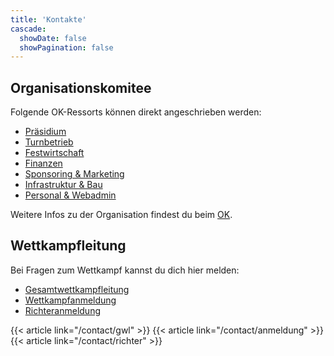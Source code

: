 ```yaml
---
title: 'Kontakte'
cascade:
  showDate: false
  showPagination: false
---
```


Organisationskomitee
--------------------

Folgende OK-Ressorts können direkt angeschrieben werden:

* [Präsidium](/contact/prasidium)
* [Turnbetrieb](/contact/turnbetrieb)
* [Festwirtschaft](/contact/festwirtschaft)
* [Finanzen](/contact/finanzen)
* [Sponsoring & Marketing](/contact/marketing)
* [Infrastruktur & Bau](/contact/infrastruktur)
* [Personal & Webadmin](/contact/personal)

Weitere Infos zu der Organisation findest du beim [OK](/organisation/ok).


Wettkampfleitung
----------------

Bei Fragen zum Wettkampf kannst du dich hier melden:

* [Gesamtwettkampfleitung](/contact/gwl)
* [Wettkampfanmeldung](/contact/anmeldung)
* [Richteranmeldung](/contact/richter)

{{< article link="/contact/gwl" >}}
{{< article link="/contact/anmeldung" >}}
{{< article link="/contact/richter" >}}
